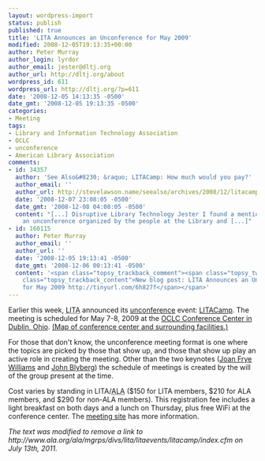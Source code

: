 ```yaml
---
layout: wordpress-import
status: publish
published: true
title: 'LITA Announces an Unconference for May 2009'
modified: 2008-12-05T19:13:35+00:00
author: Peter Murray
author_login: lyrdor
author_email: jester@dltj.org
author_url: http://dltj.org/about
wordpress_id: 611
wordpress_url: http://dltj.org/?p=611
date: '2008-12-05 14:13:35 -0500'
date_gmt: '2008-12-05 19:13:35 -0500'
categories:
- Meeting
tags:
- Library and Information Technology Association
- OCLC
- unconference
- American Library Association
comments:
- id: 34357
  author: 'See Also&#8230; &raquo; LITACamp: How much would you pay?'
  author_email: ''
  author_url: http://stevelawson.name/seealso/archives/2008/12/litacamp_how_much_would_you_pay.html
  date: '2008-12-07 23:08:05 -0500'
  date_gmt: '2008-12-08 04:08:05 -0500'
  content: "[...] Disruptive Library Technology Jester I found a mention of LITACamp,
    an unconference organized by the people at the Library and [...]"
- id: 160115
  author: Peter Murray
  author_email: ''
  author_url: ''
  date: '2008-12-05 19:13:41 -0500'
  date_gmt: '2008-12-06 00:13:41 -0500'
  content: '<span class="topsy_trackback_comment"><span class="topsy_twitter_username"><span
    class="topsy_trackback_content">New blog post: LITA Announces an Unconference
    for May 2009 http://tinyurl.com/6h827f</span></span>'
---
```

<p>Earlier this week, <acronym title="Library and Information Technology Association">LITA</acronym> <span class="removed_link" title="http://www.ala.org/ala/mgrps/divs/lita/litaevents/litacamp/index.cfm">announced</span> its <a href="http://en.wikipedia.org/wiki/Unconference" title="Unconference" rel="wikipedia" class="zem_slink">unconference</a> event: <a href="http://litacamp.pbwiki.com/" title="LITA Camp wiki">LITACamp</a>.  The meeting is scheduled for May 7-8, 2009 at the <a href="http://www.oclc.org/conferencecenter/default.htm" title="The Conference Center at OCLC">OCLC Conference Center in Dublin, Ohio</a>. <!--more--> <a href="http://maps.google.com/maps/ms?ie=UTF8&amp;hl=en&amp;msa=0&amp;msid=115638068338367382765.000451c13722d816473a8&amp;ll=40.102137,-83.125219&amp;spn=0.008239,0.015643&amp;t=h&amp;z=16" title="Map of the OCLC Conference Center and surrounding facilities">(Map of conference center and surrounding facilities.)</a></p>
<p>For those that don't know, the unconference meeting format is one where the topics are picked by those that show up, and those that show up play an active role in creating the meeting.  Other than the two keynotes (<a href="http://www.jfwilliams.com/" title="Joan Frye Williams&#039; homepage">Joan Frye Williams</a> and <a href="http://www.blyberg.net/" title="John Blyberg&#039;s homepage">John Blyberg</a>) the schedule of meetings is created by the will of the group present at the time.</p>
<p>Cost varies by standing in LITA/<acronym title="American Library Association">ALA</acronym> ($150 for LITA members, $210 for ALA members, and $290 for non-ALA members).  This registration fee includes a light breakfast on both days and a lunch on Thursday, plus free WiFi at the conference center.  The <a href="http://litacamp.pbwiki.com/" title="LITA Camp wiki">meeting site</a> has more information. </p>
<p style="padding:0;margin:0;font-style:italic;" class="removed_link">The text was modified to remove a link to http://www.ala.org/ala/mgrps/divs/lita/litaevents/litacamp/index.cfm on July 13th, 2011.</p>
